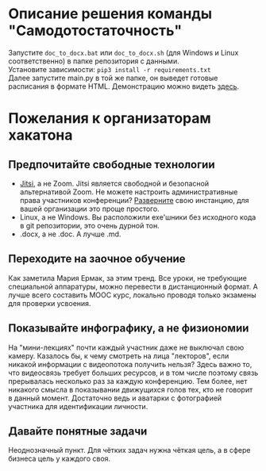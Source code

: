 # Описание решения команды "Самодотостаточность"
Запустите `doc_to_docx.bat` или `doc_to_docx.sh` (для Windows и Linux соответственно) в папке репозитория с данными.  
Установите зависимости: `pip3 install -r requirements.txt`  
Далее запустите main.py в той же папке, он выведет готовые расписания в формате HTML. Демонстрацию можно видеть [здесь](https://ueberchild.github.io/puha).
# Пожелания к организаторам хакатона
## Предпочитайте свободные технологии
* [Jitsi](https://jitsi.org/), а не Zoom. Jitsi является свободной и безопасной альтернативой Zoom. Не можете настроить административные права участников конференции? [Разверните](https://jitsi.github.io/handbook/docs/devops-guide/devops-guide-quickstart) свою инстанцию, для вашей организации это проще простого.
* Linux, а не Windows. Вы расположили exe'шники без исходного кода в git репозитории, это очень дурной тон.
* .docx, а не .doc. А лучше .md.
## Переходите на заочное обучение
Как заметила Мария Ермак, за этим тренд. Все уроки, не требующие специальной аппаратуры, можно перевести в дистанционный формат. А лучше всего составить MOOC курс, локально проводя только экзамены для проверки усвоения.
## Показывайте инфографику, а не физиономии
На "мини-лекциях" почти каждый участник даже не выключал свою камеру. Казалось бы, к чему смотреть на лица "лекторов", если никакой информации с видеопотока получить нельзя? Здесь важно то, что видеосвязь требует больших ресурсов, и в том числе поэтому связь прерывалась несколько раз за каждую конференцию. Тем более, нет никакого смысла в показывании движущихся голов тех, кто не говорит в данный момент. Достаточно ведь и аватарки с фотографией участника для идентификации личности.
## Давайте понятные задачи
Неоднозначный пункт. Для чётких задач нужна чёткая цель, а в сфере бизнеса цель у каждого своя.
